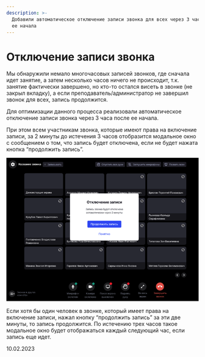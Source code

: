 ```yaml
---
description: >-
  Добавили автоматическое отключение записи звонка для всех через 3 часа после
  ее начала
---
```


# Отключение записи звонка

Мы обнаружили немало многочасовых записей звонков, где сначала идет занятие, а затем несколько часов ничего не происходит, т.к. занятие фактически завершено, но кто-то остался висеть в звонке (не закрыл вкладку), а если преподаватель/администратор не завершил звонок для всех, запись продолжится.

Для оптимизации данного процесса реализовали автоматическое отключение записи звонка через 3 часа после ее начала.

При этом всем участникам звонка, которые имеют права на включение записи, за 2 минуты до истечения 3 часов отобразится модальное окно с сообщением о том, что запись будет отключена, если не будет нажата кнопка “продолжить запись”.

![](<../../.gitbook/assets/image (1) (3) (1).png>)

Если хотя бы один человек в звонке, который имеет права на включение записи, нажал кнопку “продолжить запись” за эти две минуты, то запись продолжится. По истечению трех часов такое модальное окно будет отображаться каждый следующий час, если запись еще идет.

10.02.2023
